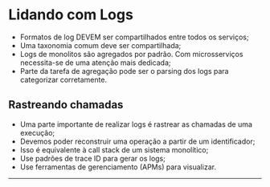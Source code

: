 # Lidando com Logs

* Formatos de log DEVEM ser compartilhados entre todos os serviços;
* Uma taxonomia comum deve ser compartilhada;
* Logs de monolitos são agregados por padrão. Com microsserviços necessita-se de uma atenção mais dedicada;
* Parte da tarefa de agregação pode ser o parsing dos logs para categorizar corretamente.

## Rastreando chamadas

* Uma parte importante de realizar logs é rastrear as chamadas de uma execução;
* Devemos poder reconstruir uma operação a partir de um identificador;
* Isso é equivalente à call stack de um sistema monolítico;
* Use padrões de trace ID para gerar os logs;
* Use ferramentas de gerenciamento (APMs) para visualizar.

---
